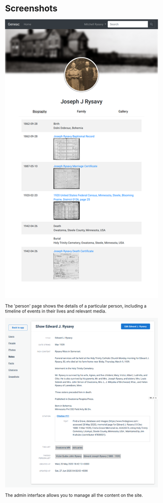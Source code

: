 # Screenshots

![The 'person' page'](person_page.png)

The 'person' page shows the details of a particular person, including a timeline of events in their lives and relevant media.

![The admin interface](admin_interface.png)


The admin interface allows you to manage all the content on the site.
